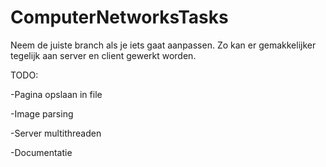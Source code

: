 # ComputerNetworksTasks

Neem de juiste branch als je iets gaat aanpassen. Zo kan er gemakkelijker
tegelijk aan server en client gewerkt worden.

TODO:

-Pagina opslaan in file

-Image parsing

-Server multithreaden

-Documentatie